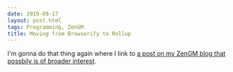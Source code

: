 ```yaml
---
date: 2019-09-17
layout: post.html
tags: Programming, ZenGM
title: Moving from Browserify to Rollup
---
```


I'm gonna do that thing again where I link to [a post on my ZenGM blog that possbily is of broader interest](https://zengm.com/blog/2019/09/browserify-to-rollup/).
